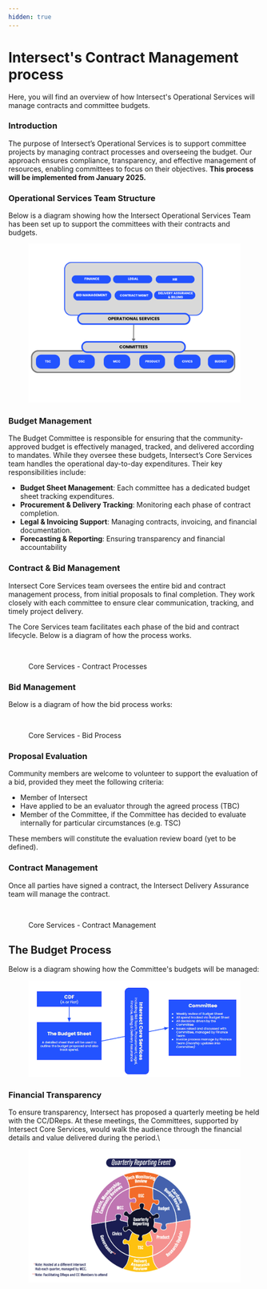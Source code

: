 ```yaml
---
hidden: true
---
```


# Intersect's Contract Management process

Here, you will find an overview of how Intersect's Operational Services will manage contracts and committee budgets.

### **Introduction** <a href="#introduction" id="introduction"></a>

The purpose of Intersect’s Operational Services is to support committee projects by managing contract processes and overseeing the budget. Our approach ensures compliance, transparency, and effective management of resources, enabling committees to focus on their objectives. **This process will be implemented from January 2025.**

### Operational Services Team Structure <a href="#core-services-team-structure" id="core-services-team-structure"></a>

Below is a diagram showing how the Intersect Operational Services Team has been set up to support the committees with their contracts and budgets.

<figure><img src="../.gitbook/assets/Operational Services Org Chart.png" alt=""><figcaption></figcaption></figure>

### Budget Management <a href="#budget-management" id="budget-management"></a>

The Budget Committee is responsible for ensuring that the community-approved budget is effectively managed, tracked, and delivered according to mandates. While they oversee these budgets, Intersect’s Core Services team handles the operational day-to-day expenditures. Their key responsibilities include:

* **Budget Sheet Management**: Each committee has a dedicated budget sheet tracking expenditures.
* **Procurement & Delivery Tracking**: Monitoring each phase of contract completion.
* **Legal & Invoicing Support**: Managing contracts, invoicing, and financial documentation.
* **Forecasting & Reporting**: Ensuring transparency and financial accountability

### **Contract & Bid Management**

Intersect Core Services team oversees the entire bid and contract management process, from initial proposals to final completion. They work closely with each committee to ensure clear communication, tracking, and timely project delivery.

The Core Services team facilitates each phase of the bid and contract lifecycle.  Below is a diagram of how the process works.

<figure><img src="https://files.gitbook.com/v0/b/gitbook-x-prod.appspot.com/o/spaces%2Fo50OuflyxfUMOt8hHPn2%2Fuploads%2FIRf5yue2IpqDqdeK1ye2%2FScreenshot%202024-11-11%20111015.png?alt=media&#x26;token=0e7a8d99-55eb-4fc8-9382-aaf4b46dbb6f" alt=""><figcaption><p>Core Services - Contract Processes</p></figcaption></figure>

### Bid Management <a href="#bid-management" id="bid-management"></a>

Below is a diagram of how the bid process works:

<figure><img src="https://files.gitbook.com/v0/b/gitbook-x-prod.appspot.com/o/spaces%2Fo50OuflyxfUMOt8hHPn2%2Fuploads%2FrbnCvsH87w9FzRIqzAhE%2FScreenshot%202024-11-07%20205206.png?alt=media&#x26;token=5f3d3cb6-b6f0-4af1-ade4-ebf124ea2ca7" alt=""><figcaption><p>Core Services - Bid Process</p></figcaption></figure>

### **Proposal Evaluation**

Community members are welcome to volunteer to support the evaluation of a bid, provided they meet the following criteria:

* Member of Intersect
* Have applied to be an evaluator through the agreed process (TBC)
* Member of the Committee, if the Committee has decided to evaluate internally for particular circumstances (e.g. TSC)

These members will constitute the evaluation review board (yet to be defined).

### Contract Management <a href="#contract-management-1" id="contract-management-1"></a>

Once all parties have signed a contract, the Intersect Delivery Assurance team will manage the contract.

<figure><img src="https://files.gitbook.com/v0/b/gitbook-x-prod.appspot.com/o/spaces%2Fo50OuflyxfUMOt8hHPn2%2Fuploads%2FFWXdrz0juoLu5rSpFwyN%2FScreenshot%202024-11-11%20094408.png?alt=media&#x26;token=d297dc5b-fc35-421f-be4f-14169aa04f30" alt=""><figcaption><p>Core Services - Contract Management</p></figcaption></figure>

## The Budget Process

Below is a diagram showing how the Committee's budgets will be managed:

<figure><img src="../.gitbook/assets/Screenshot 2024-11-12 121033.png" alt=""><figcaption></figcaption></figure>

### Financial Transparency

To ensure transparency, Intersect has proposed a quarterly meeting be held with the CC/DReps.  At these meetings, the Committees, supported by Intersect Core Services, would walk the audience through the financial details and value delivered during the period.\


<figure><img src="../.gitbook/assets/Screenshot 2024-11-12 121501.png" alt=""><figcaption></figcaption></figure>





